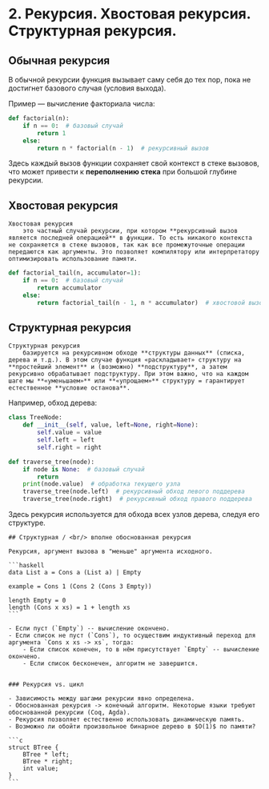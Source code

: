 # 2. Рекурсия. Хвостовая рекурсия. Структурная рекурсия.

## Обычная рекурсия

В обычной рекурсии функция вызывает саму себя до тех пор, пока не достигнет базового случая (условия выхода). 

Пример — вычисление факториала числа:

```python
def factorial(n):
    if n == 0:  # базовый случай
        return 1
    else:
        return n * factorial(n - 1)  # рекурсивный вызов
```

Здесь каждый вызов функции сохраняет свой контекст в стеке вызовов, что может привести к **переполнению стека** при большой глубине рекурсии.

## Хвостовая рекурсия

```{glossary}
Хвостовая рекурсия 
    это частный случай рекурсии, при котором **рекурсивный вызов является последней операцией** в функции. То есть никакого контекста не сохраняется в стеке вызовов, так как все промежуточные операции передаются как аргументы. Это позволяет компилятору или интерпретатору оптимизировать использование памяти.
```

```python
def factorial_tail(n, accumulator=1):
    if n == 0:  # базовый случай
        return accumulator
    else:
        return factorial_tail(n - 1, n * accumulator)  # хвостовой вызов
```

## Структурная рекурсия

```{glossary}
Структурная рекурсия
    базируется на рекурсивном обходе **структуры данных** (списка, дерева и т.д.). В этом случае функция «раскладывает» структуру на **простейший элемент** и (возможно) **подструктуру**, а затем рекурсивно обрабатывает подструктуру. При этом важно, что на каждом шаге мы **«уменьшаем»** или **«упрощаем»** структуру = гарантирует естественное **условие останова**.
```

Например, обход дерева:

```python
class TreeNode:
    def __init__(self, value, left=None, right=None):
        self.value = value
        self.left = left
        self.right = right

def traverse_tree(node):
    if node is None:  # базовый случай
        return
    print(node.value)  # обработка текущего узла
    traverse_tree(node.left)  # рекурсивный обход левого поддерева
    traverse_tree(node.right)  # рекурсивный обход правого поддерева
```

Здесь рекурсия используется для обхода всех узлов дерева, следуя его структуре.

````{dropdown} Лекция Пенской А. В.
## Структурная / <br/> вполне обоснованная рекурсия

Рекурсия, аргумент вызова в "меньше" аргумента исходного.

```haskell
data List a = Cons a (List a) | Empty

example = Cons 1 (Cons 2 (Cons 3 Empty))

length Empty = 0
length (Cons x xs) = 1 + length xs
```

- Если пуст (`Empty`) -- вычисление окончено.
- Если список не пуст (`Cons`), то осуществим индуктивный переход для аргумента `Cons x xs -> xs`, тогда:
    - Если список конечен, то в нём присутствует `Empty` -- вычисление окончено.
    - Если список бесконечен, алгоритм не завершится.


### Рекурсия vs. цикл

- Зависимость между шагами рекурсии явно определена.
- Обоснованная рекурсия -> конечный алгоритм. Некоторые языки требуют обоснованной рекурсии (Coq, Agda).
- Рекурсия позволяет естественно использовать динамическую память.
- Возможно ли обойти произвольное бинарное дерево в $O(1)$ по памяти?

```c
struct BTree {
    BTree * left;
    BTree * right;
    int value;
}
```
````